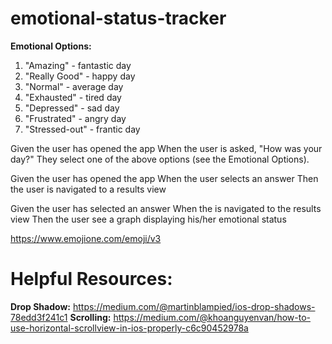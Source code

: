 # emotional-status-tracker

**Emotional Options:**
1. "Amazing" - fantastic day
2. "Really Good" - happy day
3. "Normal" - average day
4. "Exhausted" - tired day
5. "Depressed" - sad day
6. "Frustrated" - angry day
7. "Stressed-out" - frantic day

Given the user has opened the app
When the user is asked, "How was your day?"
They select one of the above options (see the Emotional Options).

Given the user has opened the app
When the user selects an answer
Then the user is navigated to a results view

Given the user has selected an answer
When the is navigated to the results view
Then the user see a graph displaying his/her emotional status

https://www.emojione.com/emoji/v3


# Helpful Resources:
**Drop Shadow:** https://medium.com/@martinblampied/ios-drop-shadows-78edd3f241c1
**Scrolling:** https://medium.com/@khoanguyenvan/how-to-use-horizontal-scrollview-in-ios-properly-c6c90452978a
